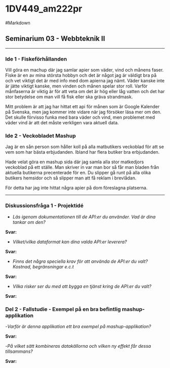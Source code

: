 1DV449_am222pr
==============
#Markdown
## Seminarium 03 - Webbteknik II
-------------

### Ide 1 - Fiskeförhållanden

Vill göra en machup där jag samlar apier som väder, vind och månens faser. Fiske är en av mina största hobbyn och det är något jag är väldigt bra på och vet viktigt det är med info med dom apierna jag nämt. Väder kanske inte är jätte viktigt kanske, men vinden och månen spelar stor roll. Varför månfaserna är viktig är för att veta om det är hög eller låg vatten och det har stor betydelse om man vill få fisk eller ska gräva strandmask.

Mitt problem är att jag har hittat ett api för månen som är Google Kalender på Svenska, men jag kommer inte vidare när jag försöker läsa mer om den. Det skulle förvisso funka med bara väder och vind, men problemet med väder vind är att det måste verkligen vara aktuell data.

### Ide 2 - Veckobladet Mashup

Jag är en sån person som håller koll på alla matbutikers veckoblad för att se vem som har bästa erbjudanden.
Ibland har flera butiker bra erbjudanden. 

Hade velat göra en mashup sida där jag samla alla stor matkedjors veckoblad på ett ställe. Man skriver in var man bor så får man bladen från aktuella butikerna precenterade för en. Du slipper gå runt på alla olika butikers hemsidor och så slipper man att få reklam i brevlådan.

För detta har jag inte hittat några apier på dom föreslagna platserna.

-------------
### Diskussionsfråga 1 - Projektidé


- *Läs igenom dokumentationen till de API:er du använder. Vad är dina tankar om den?*

**Svar:**

- *Vilket/vilka dataformat kan dina valda API:er leverera?*

**Svar:**

- *Finns det några speciella krav för att använda de API:er du valt? Kostnad, begränsningar e.c.t*

**Svar:**

- *Vilka risker ser du med att bygga en tjänst kring de API:er du valt?*

**Svar:**


### Del 2 - Fallstudie - Exempel på en bra befintlig mashup-applikation

-*Varför är denna applikation ett bra exempel på mashup-applikation?*

**Svar:**

-*På vilket sätt kombineras datakällorna och vilken ny effekt får dessa tillsammans?*

**Svar:**
